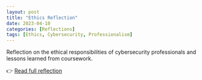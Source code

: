 ```yaml
---
layout: post
title: "Ethics Reflection"
date: 2023-04-10
categories: [Reflections]
tags: [Ethics, Cybersecurity, Professionalism]
---
```


Reflection on the ethical responsibilities of cybersecurity professionals and lessons learned from coursework.

👉 [Read full reflection](/reflections/ethics/)